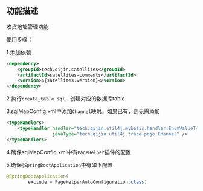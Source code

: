 
## 功能描述
收货地址管理功能


使用步骤：

1.添加依赖
```xml
<dependency>
    <groupId>tech.qijin.satellites</groupId>
    <artifactId>satellites-comments</artifactId>
    <version>${satellites.version}</version>
</dependency>
```
2.执行`create_table.sql`，创建对应的数据库table

3.sqlMapConfig.xml中添加`Channel`映射。如果已有，则无需添加
```xml
<typeHandlers>
    <typeHandler handler="tech.qijin.util4j.mybatis.handler.EnumValueTypeHandler"
                 javaType="tech.qijin.util4j.trace.pojo.Channel" />
</typeHandlers>
```

4.确保sqlMapConfig.xml中有`PageHelper`插件的配置


5.确保`@SpringBootApplication`中有如下配置
```java
@SpringBootApplication(
        exclude = PageHelperAutoConfiguration.class)
```